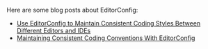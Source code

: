 Here are some blog posts about EditorConfig:

- [Use EditorConfig to Maintain Consistent Coding Styles Between Different Editors and IDEs](http://dev.hong.me/blog/2012/03/14/use-editorconfig-to-maintain-consistent-coding-styles-between-different-editors-and-ides/)
- [Maintaining Consistent Coding Conventions With EditorConfig](http://treyhunner.com/2012/02/editorconfig/)